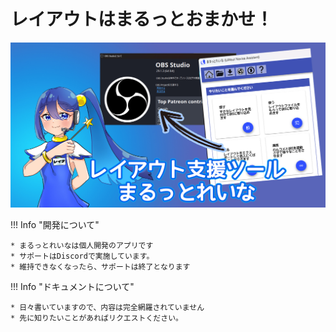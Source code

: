 # レイアウトはまるっとおまかせ！

![Image title](images/title.jpg)

!!! Info "開発について"

    * まるっとれいなは個人開発のアプリです
    * サポートはDiscordで実施しています。
    * 維持できなくなったら、サポートは終了となります

!!! Info "ドキュメントについて"

    * 日々書いていますので、内容は完全網羅されていません
    * 先に知りたいことがあればリクエストください。
